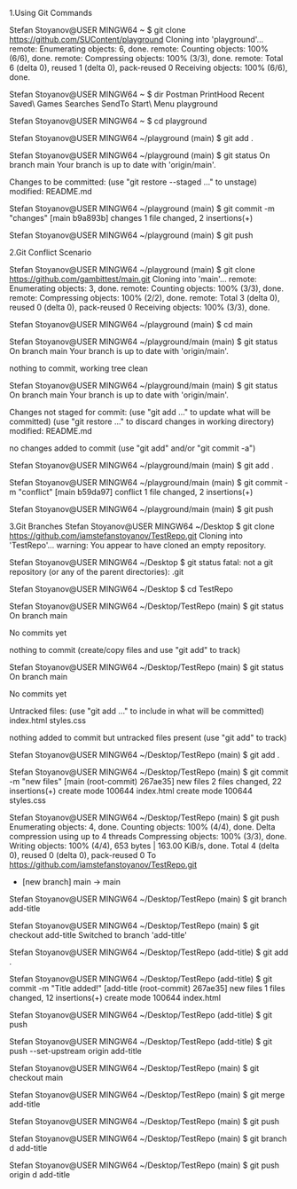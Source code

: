 1.Using Git Commands

Stefan Stoyanov@USER MINGW64 ~
$ git clone https://github.com/SUContent/playground
Cloning into 'playground'...
remote: Enumerating objects: 6, done.
remote: Counting objects: 100% (6/6), done.
remote: Compressing objects: 100% (3/3), done.
remote: Total 6 (delta 0), reused 1 (delta 0), pack-reused 0
Receiving objects: 100% (6/6), done.

Stefan Stoyanov@USER MINGW64 ~
$ dir
Postman
PrintHood
Recent
Saved\ Games
Searches
SendTo
Start\ Menu
playground

Stefan Stoyanov@USER MINGW64 ~
$ cd playground

Stefan Stoyanov@USER MINGW64 ~/playground (main)
$ git add .

Stefan Stoyanov@USER MINGW64 ~/playground (main)
$ git status
On branch main
Your branch is up to date with 'origin/main'.

Changes to be committed:
  (use "git restore --staged <file>..." to unstage)
        modified:   README.md


Stefan Stoyanov@USER MINGW64 ~/playground (main)
$ git commit -m "changes"
[main b9a893b] changes
 1 file changed, 2 insertions(+)

Stefan Stoyanov@USER MINGW64 ~/playground (main)
$ git push

2.Git Conflict Scenario

Stefan Stoyanov@USER MINGW64 ~/playground (main)
$ git clone https://github.com/gambittest/main.git
Cloning into 'main'...
remote: Enumerating objects: 3, done.
remote: Counting objects: 100% (3/3), done.
remote: Compressing objects: 100% (2/2), done.
remote: Total 3 (delta 0), reused 0 (delta 0), pack-reused 0
Receiving objects: 100% (3/3), done.

Stefan Stoyanov@USER MINGW64 ~/playground (main)
$ cd main

Stefan Stoyanov@USER MINGW64 ~/playground/main (main)
$ git status
On branch main
Your branch is up to date with 'origin/main'.

nothing to commit, working tree clean

Stefan Stoyanov@USER MINGW64 ~/playground/main (main)
$ git status
On branch main
Your branch is up to date with 'origin/main'.

Changes not staged for commit:
  (use "git add <file>..." to update what will be committed)
  (use "git restore <file>..." to discard changes in working directory)
        modified:   README.md

no changes added to commit (use "git add" and/or "git commit -a")

Stefan Stoyanov@USER MINGW64 ~/playground/main (main)
$ git add .

Stefan Stoyanov@USER MINGW64 ~/playground/main (main)
$ git commit -m "conflict"
[main b59da97] conflict
 1 file changed, 2 insertions(+)

Stefan Stoyanov@USER MINGW64 ~/playground/main (main)
$ git push

3.Git Branches
Stefan Stoyanov@USER MINGW64 ~/Desktop
$ git clone https://github.com/iamstefanstoyanov/TestRepo.git
Cloning into 'TestRepo'...
warning: You appear to have cloned an empty repository.

Stefan Stoyanov@USER MINGW64 ~/Desktop
$ git status
fatal: not a git repository (or any of the parent directories): .git

Stefan Stoyanov@USER MINGW64 ~/Desktop
$ cd TestRepo

Stefan Stoyanov@USER MINGW64 ~/Desktop/TestRepo (main)
$ git status
On branch main

No commits yet

nothing to commit (create/copy files and use "git add" to track)

Stefan Stoyanov@USER MINGW64 ~/Desktop/TestRepo (main)
$ git status
On branch main

No commits yet

Untracked files:
  (use "git add <file>..." to include in what will be committed)
        index.html
        styles.css

nothing added to commit but untracked files present (use "git add" to track)

Stefan Stoyanov@USER MINGW64 ~/Desktop/TestRepo (main)
$ git add .

Stefan Stoyanov@USER MINGW64 ~/Desktop/TestRepo (main)
$ git commit -m "new files"
[main (root-commit) 267ae35] new files
 2 files changed, 22 insertions(+)
 create mode 100644 index.html
 create mode 100644 styles.css

Stefan Stoyanov@USER MINGW64 ~/Desktop/TestRepo (main)
$ git push
Enumerating objects: 4, done.
Counting objects: 100% (4/4), done.
Delta compression using up to 4 threads
Compressing objects: 100% (3/3), done.
Writing objects: 100% (4/4), 653 bytes | 163.00 KiB/s, done.
Total 4 (delta 0), reused 0 (delta 0), pack-reused 0
To https://github.com/iamstefanstoyanov/TestRepo.git
 * [new branch]      main -> main

Stefan Stoyanov@USER MINGW64 ~/Desktop/TestRepo (main)
$ git branch add-title

Stefan Stoyanov@USER MINGW64 ~/Desktop/TestRepo (main)
$ git checkout add-title
Switched to branch 'add-title'

Stefan Stoyanov@USER MINGW64 ~/Desktop/TestRepo (add-title)
$ git add .

Stefan Stoyanov@USER MINGW64 ~/Desktop/TestRepo (add-title)
$ git commit -m "Title added!"
[add-title (root-commit) 267ae35] new files
 1 files changed, 12 insertions(+)
 create mode 100644 index.html

Stefan Stoyanov@USER MINGW64 ~/Desktop/TestRepo (add-title)
$ git push

Stefan Stoyanov@USER MINGW64 ~/Desktop/TestRepo (add-title)
$ git push --set-upstream origin add-title

Stefan Stoyanov@USER MINGW64 ~/Desktop/TestRepo (main)
$ git checkout main

Stefan Stoyanov@USER MINGW64 ~/Desktop/TestRepo (main)
$ git merge add-title

Stefan Stoyanov@USER MINGW64 ~/Desktop/TestRepo (main)
$ git push

Stefan Stoyanov@USER MINGW64 ~/Desktop/TestRepo (main)
$ git branch d add-title

Stefan Stoyanov@USER MINGW64 ~/Desktop/TestRepo (main)
$ git push origin d add-title